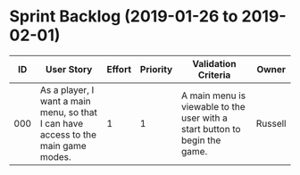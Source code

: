 # Sprint Backlog (2019-01-26 to 2019-02-01)

| ID | User Story | Effort | Priority | Validation Criteria | Owner |
|----|------------|--------|----------|---------------------|--------|
| 000 | As a player, I want a main menu, so that I can have access to the main game modes. | 1 | 1 | A main menu is viewable to the user with a start button to begin the game. | Russell |
